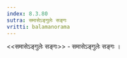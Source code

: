 ```yaml
---
index: 8.3.80
sutra: समासेऽङ्गुलेः सङ्गः
vritti: balamanorama
---
```


<<समासेऽङ्गुलेः सङ्गः>> - समासेऽङ्गुलेः सङ्गः ।